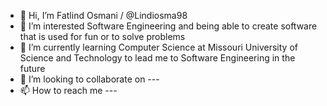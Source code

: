 - 👋 Hi, I’m Fatlind Osmani / @Lindiosma98
- 👀 I’m interested Software Engineering and being able to create software that is used for fun or to solve problems
- 🌱 I’m currently learning Computer Science at Missouri University of Science and Technology to lead me to Software Engineering in the future
- 💞️ I’m looking to collaborate on ---
- 📫 How to reach me ---

<!---
Lindiosma98/Lindiosma98 is a ✨ special ✨ repository because its `README.md` (this file) appears on your GitHub profile.
You can click the Preview link to take a look at your changes.
--->

